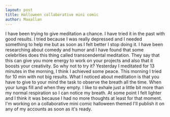 ```yaml
---
layout: post
title: Halloween collaborative mini comic
author: Maxallan
---
```

I have been trying to give meditation a chance. I have tried it in the past with good results. I tried because I was really depressed and I needed something to help me but as soon as I felt better I stop doing it.
I have been researching about comedy and humor and I have found that some celebrities does this thing called transcendental meditation. They say that this can give you more energy to work on your projects and also that it boosts your creativity.  So why not to try it?  Yesterday I meditated for 13 minutes in the morning, I think I achieved some peace. This morning I tried for 10 min with not big results.
What I noticed about meditation is that you have to give to your mind the task to observe the breath all the time. When your lungs fill and when they empty. I like to exhale just a little bit more than my normal respiration so I can notice my breath. At some point I felt lighter and I think it was because I had no more thoughts at least for that moment.
I'm working on a collaborative mini comic halloween themed I'll publish it on any of my accounts as soon as it's ready.
<!--![_config.yml]({{ site.baseurl }}/images/config.png)-->
